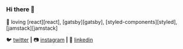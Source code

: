 ### Hi there 👋

[banner]: https://www.google.com/url?sa=i&url=https%3A%2F%2Fwww.pinterest.com%2Fpin%2F540009811562412582%2F&psig=AOvVaw2m0Nbiu-DoOEqwEwynhlxW&ust=1596792553205000&source=images&cd=vfe&ved=0CAIQjRxqFwoTCIDd9_mhhusCFQAAAAAdAAAAABAe


💜 loving [react][react], [gatsby][gatsby], [styled-components][styled], [jamstack][jamstack]  

🐦 [twitter][twitter] **|** 
📷 [instagram][instagram] **|** 
👔 [linkedin][linkedin]

[twitter]: https://twitter.com/home
[youtube]: https://youtube.com
[instagram]: https://www.instagram.com/mauri_c_o/
[linkedin]: https://www.linkedin.com/in/jos%C3%A9-mauricio-sotela-prendergast-524762188/
